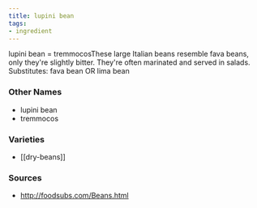 ```yaml
---
title: lupini bean
tags:
- ingredient
---
```

lupini bean = tremmocosThese large Italian beans resemble fava beans, only they're slightly bitter. They're often marinated and served in salads. Substitutes: fava bean OR lima bean

### Other Names

* lupini bean
* tremmocos

### Varieties

* [[dry-beans]]

### Sources
* http://foodsubs.com/Beans.html
